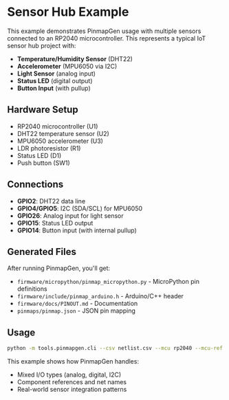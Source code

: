 # Sensor Hub Example

This example demonstrates PinmapGen usage with multiple sensors connected to an RP2040 microcontroller. This represents a typical IoT sensor hub project with:

- **Temperature/Humidity Sensor** (DHT22)
- **Accelerometer** (MPU6050 via I2C)
- **Light Sensor** (analog input)
- **Status LED** (digital output)
- **Button Input** (with pullup)

## Hardware Setup
- RP2040 microcontroller (U1)
- DHT22 temperature sensor (U2)
- MPU6050 accelerometer (U3)
- LDR photoresistor (R1)
- Status LED (D1)
- Push button (SW1)

## Connections
- **GPIO2**: DHT22 data line
- **GPIO4/GPIO5**: I2C (SDA/SCL) for MPU6050
- **GPIO26**: Analog input for light sensor
- **GPIO15**: Status LED output
- **GPIO14**: Button input (with internal pullup)

## Generated Files
After running PinmapGen, you'll get:
- `firmware/micropython/pinmap_micropython.py` - MicroPython pin definitions
- `firmware/include/pinmap_arduino.h` - Arduino/C++ header
- `firmware/docs/PINOUT.md` - Documentation
- `pinmaps/pinmap.json` - JSON pin mapping

## Usage
```bash
python -m tools.pinmapgen.cli --csv netlist.csv --mcu rp2040 --mcu-ref U1 --out-root generated --mermaid
```

This example shows how PinmapGen handles:
- Mixed I/O types (analog, digital, I2C)
- Component references and net names
- Real-world sensor integration patterns